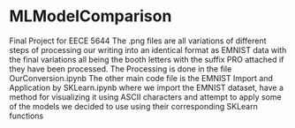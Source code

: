 # MLModelComparison
Final Project for EECE 5644
The .png files are all variations of different steps of processing our writing into an identical format as EMNIST data with the final variations all being the booth letters with the suffix PRO attached if they have been processed.
The Processing is done in the file OurConversion.ipynb
The other main code file is the EMNIST Import and Application by SKLearn.ipynb where we import the EMNIST dataset, have a method for visualizing it using ASCII characters and attempt to apply some of the models we decided to use using their corresponding SKLearn functions
